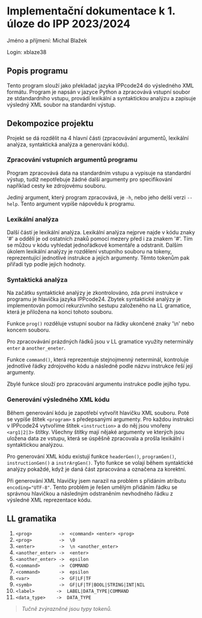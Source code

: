 # Implementační dokumentace k 1. úloze do IPP 2023/2024

Jméno a příjmení: Michal Blažek

Login: xblaze38

## Popis programu

Tento program slouží jako překladač jazyka IPPcode24 do výsledného XML formátu. Program je napsán v jazyce Python a zpracovává vstupní soubor ze stdandardního vstupu, provádí lexikální a syntaktickou analýzu a zapisuje výsledný XML soubor na standardní výstup.

## Dekompozice projektu

Projekt se dá rozdělit na 4 hlavní části (zpracovávání argumentů, lexikální analýza, syntaktická analýza a generování kódu).

### Zpracování vstupních argumentů programu

Program zpracovává data na standardním vstupu a vypisuje na standardní výstup, tudíž nepotřebuje žádné další argumenty pro specifikování například cesty ke zdrojovému souboru.

Jediný argument, který program zpracovává, je `-h`, nebo jeho delší verzi `--help`. Tento argument vypíše nápovědu k programu.

### Lexikální analýza

Další částí je lexikální analýza. Lexikální analýza nejprve najde v kódu znaky '#' a oddělí je od ostatních znaků pomocí mezery před i za znakem '#'. Tím se můžou v kódu vyhledat jednořádkové komentáře a odstranit. Dalším úkolem lexikální analýzy je rozdělení vstupního souboru na tokeny, reprezentující jednotlivé instrukce a jejich argumenty. Těmto tokenům pak přiřadí typ podle jejich hodnoty.

### Syntaktická analýza

Na začátku syntaktické analýzy je zkontrolováno, zda první instrukce v programu je hlavička jazyka IPPcode24. Zbytek syntaktické analýzy je implementován pomocí rekurzivního sestupu založeného na LL gramatice, která je přiložena na konci tohoto souboru.

Funkce `prog()` rozděluje vstupní soubor na řádky ukončené znaky '\n' nebo koncem souboru.

Pro zpracovávání prázdných řádků jsou v LL gramatice využity neterminály `enter` a `another_eneter`.

Funkce `command()`, která reprezentuje stejnojmenný neterminál, kontroluje jednotlivé řádky zdrojového kódu a následně podle názvu instrukce řeší její argumenty.

Zbylé funkce slouží pro zpracování argumentu instrukce podle jejího typu.

### Generování výsledného XML kódu

Během generování kódu je zapotřebí vytvořit hlavičku XML souboru. Poté se vypíše štítek `<program>` s předepsanými argumenty. Pro každou instrukci v IPPcode24 vytvoříme štítek `<instruction>` a do něj jsou vnořeny `<arg1|2|3>` štítky. Všechny štítky mají nějaké argumenty ve kterých jsou uložena data ze vstupu, která se úspěšně zpracovala a prošla lexikální i syntaktickou analýzou.

Pro generování XML kódu existují funkce `headerGen()`, `programGen()`, `instructionGen()` a `instrArgGen()`. Tyto funkce se volají během syntaktické analýzy pokaždé, když je daná část zpracována a označena za korektní.

Při generování XML hlavičky jsem narazil na problém s přidáním atributu `encoding="UTF-8"`. Tento problém je řešen umělým přidáním řádku se správnou hlavičkou a následným odstraněním nevhodného řádku z výsledné XML reprezentace kódu.

## LL gramatika

1. `<prog>          ->  <command> <enter> <prog>`
2. `<prog>          ->  \0`
3. `<enter>         ->  \n <another_enter>`
4. `<another_enter> ->  <enter>`
5. `<another_enter> ->  epsilon`
6. `<command>       ->  COMMAND`
7. `<command>       ->  epsilon`
8. `<var>           ->  GF|LF|TF`
9. `<symb>          ->  GF|LF|TF|BOOL|STRING|INT|NIL`
10. `<label>        ->  LABEL|DATA_TYPE|COMMAND`
11. `<data_type>    ->  DATA_TYPE`

> *Tučně zvýrazněné jsou typy tokenů.*
